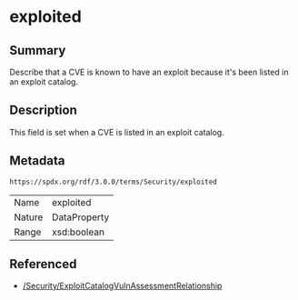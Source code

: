 <!-- Automatically generated by spec-parser v2.3.0 on 2024-07-29T18:25:30.305944+00:00 -->
<!-- SPDX-License-Identifier: Community-Spec-1.0 -->

# exploited

## Summary

Describe that a CVE is known to have an exploit because it's been listed in an exploit catalog.


## Description

This field is set when a CVE is listed in an exploit catalog.


## Metadata

`https://spdx.org/rdf/3.0.0/terms/Security/exploited`


| | |
|---|---|
| Name | exploited |
| Nature | DataProperty |
| Range | xsd:boolean |




## Referenced

- [/Security/ExploitCatalogVulnAssessmentRelationship](../../Security/Classes/ExploitCatalogVulnAssessmentRelationship.md)


